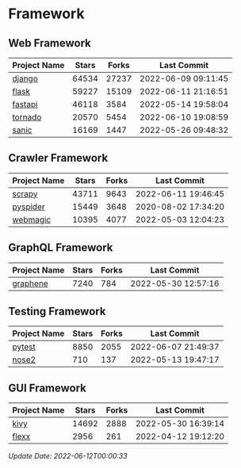 # Framework

## Web Framework
| Project Name | Stars | Forks | Last Commit |
| ------------ | ----- | ----- | ----------- |
| [django](https://github.com/django/django) | 64534 | 27237 | 2022-06-09 09:11:45 |
| [flask](https://github.com/pallets/flask) | 59227 | 15109 | 2022-06-11 21:16:51 |
| [fastapi](https://github.com/tiangolo/fastapi) | 46118 | 3584 | 2022-05-14 19:58:04 |
| [tornado](https://github.com/tornadoweb/tornado) | 20570 | 5454 | 2022-06-10 19:08:59 |
| [sanic](https://github.com/sanic-org/sanic) | 16169 | 1447 | 2022-05-26 09:48:32 |

## Crawler Framework
| Project Name | Stars | Forks | Last Commit |
| ------------ | ----- | ----- | ----------- |
| [scrapy](https://github.com/scrapy/scrapy) | 43711 | 9643 | 2022-06-11 19:46:45 |
| [pyspider](https://github.com/binux/pyspider) | 15449 | 3648 | 2020-08-02 17:34:20 |
| [webmagic](https://github.com/code4craft/webmagic) | 10395 | 4077 | 2022-05-03 12:04:23 |

## GraphQL Framework
| Project Name | Stars | Forks | Last Commit |
| ------------ | ----- | ----- | ----------- |
| [graphene](https://github.com/graphql-python/graphene) | 7240 | 784 | 2022-05-30 12:57:16 |

## Testing Framework
| Project Name | Stars | Forks | Last Commit |
| ------------ | ----- | ----- | ----------- |
| [pytest](https://github.com/pytest-dev/pytest) | 8850 | 2055 | 2022-06-07 21:49:37 |
| [nose2](https://github.com/nose-devs/nose2) | 710 | 137 | 2022-05-13 19:47:17 |

## GUI Framework
| Project Name | Stars | Forks | Last Commit |
| ------------ | ----- | ----- | ----------- |
| [kivy](https://github.com/kivy/kivy) | 14692 | 2888 | 2022-05-30 16:39:14 |
| [flexx](https://github.com/flexxui/flexx) | 2956 | 261 | 2022-04-12 19:12:20 |

*Update Date: 2022-06-12T00:00:33*